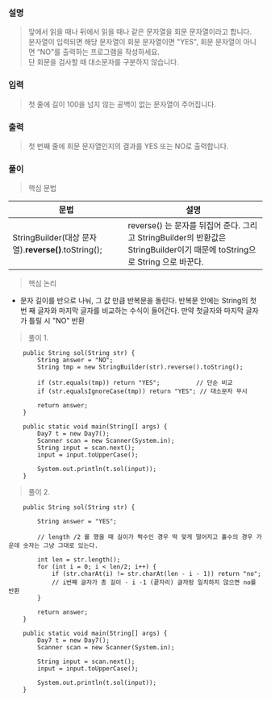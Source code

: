 ### 설명

> 앞에서 읽을 때나 뒤에서 읽을 때나 같은 문자열을 회문 문자열이라고 합니다.  
> 문자열이 입력되면 해당 문자열이 회문 문자열이면 "YES", 회문 문자열이 아니면 “NO"를 출력하는 프로그램을 작성하세요.  
> 단 회문을 검사할 때 대소문자를 구분하지 않습니다.

### 입력

> 첫 줄에 길이 100을 넘지 않는 공백이 없는 문자열이 주어집니다.

### 출력

> 첫 번째 줄에 회문 문자열인지의 결과를 YES 또는 NO로 출력합니다.

### 풀이

> 핵심 문법

| 문법 | 설명 |
| --- | --- |
| StringBuilder(대상 문자열).**reverse()**.toString(); | reverse() 는 문자를 뒤집어 준다. 그리고 StringBuilder의 반환값은 StringBuilder이기 때문에 toString으로 String 으로 바꾼다. |

> 핵심 논리

-   문자 길이를 반으로 나눠, 그 값 만큼 반복문을 돌린다. 반복문 안에는 String의 첫번 째 글자와 마지막 글자를 비교하는 수식이 들어간다. 만약 첫글자와 마지막 글자가 틀릴 시 "NO" 반환

> 풀이 1.

```
    public String sol(String str) {
        String answer = "NO";
        String tmp = new StringBuilder(str).reverse().toString();

        if (str.equals(tmp)) return "YES";          // 단순 비교
        if (str.equalsIgnoreCase(tmp)) return "YES"; // 대소문자 무시

        return answer;
    }

    public static void main(String[] args) {
        Day7 t = new Day7();
        Scanner scan = new Scanner(System.in);
        String input = scan.next();
        input = input.toUpperCase();

        System.out.println(t.sol(input));
    }

```

> 풀이 2.

```
    public String sol(String str) {

        String answer = "YES";

        // length /2 를 했을 때 길이가 짝수인 경우 딱 맞게 떨어지고 홀수의 경우 가운데 숫자는 그냥 그대로 있는다.

        int len = str.length();
        for (int i = 0; i < len/2; i++) {
            if (str.charAt(i) != str.charAt(len - i - 1)) return "no";
            // i번째 글자가 총 길이 - i -1 (끝자리) 글자랑 일치하지 않으면 no를 반환
        }

        return answer;
    }

    public static void main(String[] args) {
        Day7 t = new Day7();
        Scanner scan = new Scanner(System.in);

        String input = scan.next();
        input = input.toUpperCase();

        System.out.println(t.sol(input));
    }

```